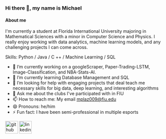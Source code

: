 ### Hi there 👋, my name is Michael
#### About me
I'm currently a student at Florida International University majoring in Mathematical Sciences with a minor in Computer Science and Physics. I really enjoy working with data analytics, machine learning models, and any challenging projects I can come across.

Skills: Python / Java / C ++ / Machine Learning / SQL

- 🔭 I’m currently working on a googleScraper, Paper-Trading-LSTM, Image-Classification, and NBA-Stats-AI. 
- 🌱 I’m currently learning Database Management and SQL 
- 🤔 I’m looking for help with engaging projects that deal teach me necessary skills for big data, deep learning, and interesting algorithms 
- 💬 Ask me about the clubs I've participated with in FIU 
- 📫 How to reach me: My email mplaz009@fiu.edu 
- 😄 Pronouns: he/him 
- ⚡ Fun fact: I have been semi-professional in multiple esports 


[<img src='https://cdn.jsdelivr.net/npm/simple-icons@3.0.1/icons/github.svg' alt='github' height='40'>](https://github.com/mplaza27)  [<img src='https://cdn.jsdelivr.net/npm/simple-icons@3.0.1/icons/linkedin.svg' alt='linkedin' height='40'>](https://www.linkedin.com/in/michael-plaza-331310240/)  

